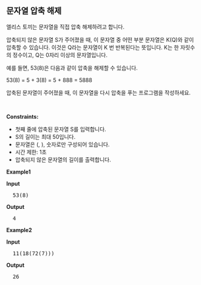 문자열 압축 해제
---
엘리스 토끼는 문자열을 직접 압축 해제하려고 합니다.

압축되지 않은 문자열 S가 주어졌을 때, 이 문자열 중 어떤 부분 문자열은 K(Q)와 같이 압축할 수 있습니다. 이것은 Q라는 문자열이 K 번 반복된다는 뜻입니다. K는 한 자릿수의 정수이고, Q는 0자리 이상의 문자열입니다.

예를 들면, 53(8)은 다음과 같이 압축을 해제할 수 있습니다.

53(8) = 5 + 3(8) = 5 + 888 = 5888

압축된 문자열이 주어졌을 때, 이 문자열을 다시 압축을 푸는 프로그램을 작성하세요.  

<p>&nbsp;</p>
<p><strong>Constraints:</strong></p>
<ul>
  <li>첫째 줄에 압축된 문자열 S를 입력합니다.</li>
	<li>S의 길이는 최대 50입니다.</li>
	<li>문자열은 (, ), 숫자로만 구성되어 있습니다.</li>
	<li>시간 제한: 1초 </li>
  <li>압축되지 않은 문자열의 길이를 출력합니다.</li>
</ul>

<p><strong class="example">Example1</strong></p>
  
<p><strong>Input</strong></p>
<pre>
  53(8) 
</pre>
  
<p><strong>Output</strong></p>
<pre>
  4
</pre>

<p><strong class="example">Example2</strong></p>
  
<p><strong>Input</strong></p>
<pre>
  11(18(72(7)))
</pre>
  
<p><strong>Output</strong></p>
<pre>
  26 
</pre>
